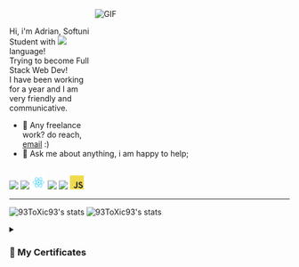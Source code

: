 <div>
    <img align="right" alt="GIF" src="https://github.com/abhisheknaiidu/abhisheknaiidu/blob/master/code.gif" width="350" height="220"><img/>
    
  Hi, i'm Adrian, Softuni Student with <img height="25" src="https://user-images.githubusercontent.com/25181517/121405384-444d7300-c95d-11eb-959f-913020d3bf90.png"> language! 
  <br/>Trying to become Full Stack Web Dev! <br/>
  I have been working for a year and I am very friendly and communicative.<br/>
  - 💼 Any freelance work? do reach, [email](mailto:adrianantoanov@abv.bg) :)<br/>
  - 💬 Ask me about anything, i am happy to help;
<div>
    
<br/>
<code><img height="25" src="https://user-images.githubusercontent.com/25181517/121405384-444d7300-c95d-11eb-959f-913020d3bf90.png"></code>
<code><img height="25" src="https://github.com/marwin1991/profile-technology-icons/assets/19180175/3b371807-db7c-45b4-8720-c0cfc901680a"></code>
<code><img height="25" src="https://raw.githubusercontent.com/github/explore/80688e429a7d4ef2fca1e82350fe8e3517d3494d/topics/react/react.png"></code>
<code><img height="25" src="https://user-images.githubusercontent.com/25181517/192158954-f88b5814-d510-4564-b285-dff7d6400dad.png"></code>
<code><img height="25" src="https://user-images.githubusercontent.com/25181517/183898674-75a4a1b1-f960-4ea9-abcb-637170a00a75.png"></code>
<code><img height="25" src="https://raw.githubusercontent.com/github/explore/80688e429a7d4ef2fca1e82350fe8e3517d3494d/topics/javascript/javascript.png"></code>

<hr/>

<div>

![93ToXic93's stats](https://github-readme-stats.vercel.app/api?username=93ToXic93&show_icons=true&theme=dark&title_color=ffffff&bg_color=0d1117)
![93ToXic93's stats](https://github-readme-stats.vercel.app/api/top-langs/?username=93ToXic93&layout=compact&bg_color=0d1117&title_color=ffffff&text_color=c9d1d9)

<details>
 <summary><h3>📜 My Certificates</h3></summary>
     
<code>![Programming Basics - November 2022 - Certificate](https://github.com/93ToXic93/93ToXic93/assets/122994130/210ad4a8-b1c9-456c-b936-3bc63125f56d</code>
<code><img  alt="Advanced" width="300px" style="padding-right:10px;" src="https://github.com/ValentinKirilov13/ValentinKirilov13/assets/144913661/9ac650e4-d869-4d21-9932-8d75e98e778b" /></code>
<code><img  alt="OOP" width="300px" style="padding-right:10px;" src="https://github.com/ValentinKirilov13/ValentinKirilov13/assets/144913661/636a1c7a-4ae6-4b88-b4aa-fe1b78c75c0d" /></code>
<code><img  alt="MSSQL" width="300px" style="padding-right:10px;" src="https://github.com/ValentinKirilov13/ValentinKirilov13/assets/144913661/c639bf34-6330-468c-8af9-c088abd92576" /></code>
<code><img  alt="EntityFrameworkCore" width="300px" style="padding-right:10px;" src="https://github.com/ValentinKirilov13/ValentinKirilov13/assets/144913661/d7161c55-b718-42c6-a721-e09903a5c8ec" /></code>
<br />
<code><img  alt="Fundamentals" width="300px" style="padding-right:10px;" src="https://github.com/ValentinKirilov13/ValentinKirilov13/assets/144913661/1ab1da0b-3e0c-49c0-b1e2-cc59e95bf32d" /></code>

</details>




